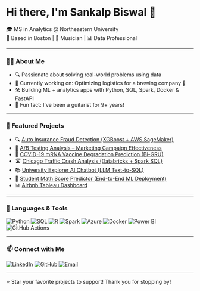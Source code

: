 # Hi there, I'm Sankalp Biswal 👋

🎓 MS in Analytics @ Northeastern University  
📍 Based in Boston | 🎸 Musician | 📊 Data Professional

---

### 👨‍💻 About Me

- 🔍 Passionate about solving real-world problems using data  
- 🧠 Currently working on: Optimizing logistics for a brewing company 🍺  
- 🛠️ Building ML + analytics apps with Python, SQL, Spark, Docker & FastAPI  
- 🎵 Fun fact: I’ve been a guitarist for 9+ years!

---

### 💼 Featured Projects

- 🔍 [Auto Insurance Fraud Detection (XGBoost + AWS SageMaker)](https://github.com/Sankalp20487/auto-insurance-fraud-detection)
- 🧪 [A/B Testing Analysis – Marketing Campaign Effectiveness](https://github.com/Sankalp20487/ab-testing)
- 🧬 [COVID-19 mRNA Vaccine Degradation Prediction (Bi-GRU)](https://github.com/Sankalp20487/Covid-19-mRNA-Prediction-Bi-GRU)
- 🛣️ [Chicago Traffic Crash Analysis (Databricks + Spark SQL)](https://github.com/Sankalp20487/Chicago-Traffic-Crash-Analysis)
- 📚 [University Explorer AI Chatbot (LLM Text-to-SQL)](https://github.com/Sankalp20487/ipedsllm)
- 🎯 [Student Math Score Predictor (End-to-End ML Deployment)](https://github.com/Sankalp20487/mlproject)
- 📊 [Airbnb Tableau Dashboard](https://public.tableau.com/views/Airbnb_Dashboard_17114057268580/Dashboard1)

---

### 🔧 Languages & Tools

![Python](https://img.shields.io/badge/-Python-3776AB?logo=python&logoColor=white)
![SQL](https://img.shields.io/badge/-SQL-4479A1?logo=mysql&logoColor=white)
![R](https://img.shields.io/badge/-R-276DC3?logo=r&logoColor=white)
![Spark](https://img.shields.io/badge/-Apache%20Spark-E25A1C?logo=apachespark&logoColor=white)
![Azure](https://img.shields.io/badge/-Azure-0089D6?logo=microsoftazure&logoColor=white)
![Docker](https://img.shields.io/badge/-Docker-2496ED?logo=docker&logoColor=white)
![Power BI](https://img.shields.io/badge/-Power%20BI-F2C811?logo=powerbi&logoColor=black)
![GitHub Actions](https://img.shields.io/badge/-CI%2FCD%20with%20GitHub%20Actions-2088FF?logo=githubactions&logoColor=white)

---

### 📫 Connect with Me

[![LinkedIn](https://img.shields.io/badge/-LinkedIn-blue?style=flat&logo=linkedin)](https://linkedin.com/in/sankalp-biswal)
[![GitHub](https://img.shields.io/badge/-GitHub-black?style=flat&logo=github)](https://github.com/Sankalp20487)
[![Email](https://img.shields.io/badge/-Email-red?style=flat&logo=gmail&logoColor=white)](mailto:sankalpbiswal99@gmail.com)

---

⭐️ Star your favorite projects to support! Thank you for stopping by!


<!--
**Sankalp20487/Sankalp20487** is a ✨ _special_ ✨ repository because its `README.md` (this file) appears on your GitHub profile.

Here are some ideas to get you started:

- 🔭 I’m currently working on ...
- 🌱 I’m currently learning ...
- 👯 I’m looking to collaborate on ...
- 🤔 I’m looking for help with ...
- 💬 Ask me about ...
- 📫 How to reach me: ...
- 😄 Pronouns: ...
- ⚡ Fun fact: ...
-->

